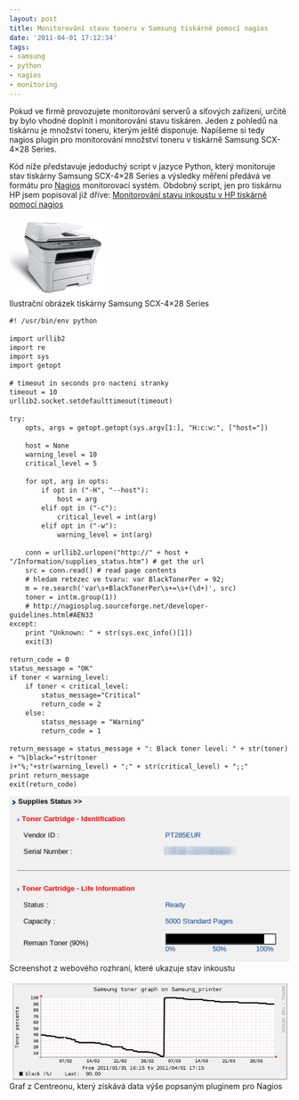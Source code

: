 ```yaml
---
layout: post
title: Monitorování stavu toneru v Samsung tiskárně pomocí nagios
date: '2011-04-01 17:12:34'
tags:
- samsung
- python
- nagios
- monitoring
---
```


Pokud ve firmě provozujete monitorování serverů a síťových
zařízení, určitě by bylo vhodné doplnit i monitorování stavu
tiskáren. Jeden z pohledů na tiskárnu je množství toneru, kterým
ještě disponuje. Napíšeme si tedy nagios plugin pro monitorování
množství toneru v tiskárně Samsung SCX-4×28 Series.


<p>Kód níže představuje jedoduchý script v jazyce Python, který
monitoruje stav tiskárny Samsung SCX-4×28 Series a výsledky měření
předává ve formátu pro <a href="http://www.nagios.org/">Nagios</a>
monitorovací systém. Obdobný script, jen pro tiskárnu HP jsem popisoval již
dříve: <a
href="/posts/monitorovani-stavu-inkoustu-v-hp-tiskarne-pomoci-nagios">Monitorování stavu inkoustu v HP tiskárně pomocí nagios</a></p>

<p><img src="/images/71.gif" alt="Samsung SCX-4×28 Series" />
<br />Ilustrační obrázek tiskárny Samsung SCX-4×28 Series</p>

<pre><code>#! /usr/bin/env python

import urllib2
import re
import sys
import getopt

# timeout in seconds pro nacteni stranky
timeout = 10
urllib2.socket.setdefaulttimeout(timeout)

try:
    opts, args = getopt.getopt(sys.argv[1:], &quot;H:c:w:&quot;, [&quot;host=&quot;])

    host = None
    warning_level = 10
    critical_level = 5

    for opt, arg in opts:
        if opt in (&quot;-H&quot;, &quot;--host&quot;):
            host = arg
        elif opt in (&quot;-c&quot;):
            critical_level = int(arg)
        elif opt in (&quot;-w&quot;):
            warning_level = int(arg)

    conn = urllib2.urlopen(&quot;http://&quot; + host + &quot;/Information/supplies_status.htm&quot;) # get the url
    src = conn.read() # read page contents
    # hledam retezec ve tvaru: var BlackTonerPer = 92;
    m = re.search('var\s+BlackTonerPer\s+=\s+(\d+)', src)
    toner = int(m.group(1))
    # http://nagiosplug.sourceforge.net/developer-guidelines.html#AEN33
except:
    print &quot;Unknown: &quot; + str(sys.exc_info()[1])
    exit(3)

return_code = 0
status_message = &quot;OK&quot;
if toner &lt; warning_level:
    if toner &lt; critical_level:
        status_message=&quot;Critical&quot;
        return_code = 2
    else:
        status_message = &quot;Warning&quot;
        return_code = 1

return_message = status_message + &quot;: Black toner level: &quot; + str(toner) + &quot;%|black=&quot;+str(toner
)+&quot;%;&quot;+str(warning_level) + &quot;;&quot; + str(critical_level) + &quot;;;&quot;
print return_message
exit(return_code)</code></pre>

<p><img
src="/images/72.png" alt="stav inkoustu" />
<br />Screenshot z webového rozhraní, které ukazuje stav inkoustu</p>

<p><img
src="/images/73.png" alt="centreon monitoring" />
<br />Graf z Centreonu, který získává data výše popsaným pluginem
pro Nagios</p>

